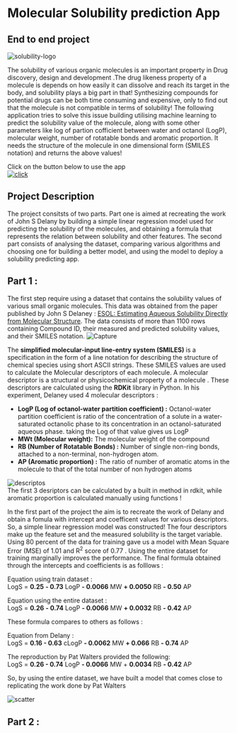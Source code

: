 # Molecular Solubility prediction App
## End to end project
![solubility-logo](https://user-images.githubusercontent.com/105977171/186254360-53e53dab-9887-4a32-95ff-5a4d7fcf29d1.jpg)


The solubility of various organic molecules is an important property in Drug discovery, design and development .The drug likeness property of a molecule is depends on
how easily it can dissolve and reach its target in the body, and solubility plays a big part in that!
Synthesizing compounds for potential drugs can be both time consuming and expensive, only to find out that the molecule is not compatible in terms of solubility! 
The following application tries to solve this issue building utilising machine learning to predict the solubility value of the molecule, along with some other parameters 
like log of partion cofficient between water and octanol (LogP), molecular weight, number of rotatable bonds and aromatic proportion. It needs the structure of the 
molecule in one dimensional form (SMILES notation) and returns the above values!


Click on the button below to use the app <br>
[![click](https://user-images.githubusercontent.com/105977171/186254747-e24a4395-747f-4d8b-8664-1cca7c354480.png)](https://prateem-biswas-molecular-solubility-predi-solubility-app-0gplt6.streamlitapp.com/)

## Project Description
The project consitsts of two parts. Part one is aimed at recreating the work of John S Delany by building a simple linear regression model used for predicting the solubility of the molecules, and obtaining a formula that represents the relation between solubility and other features. The second part consists of analysing the dataset, comparing various algorithms and choosing one for building a better model, and using the model to deploy a solubility predicting app. 

## Part 1 :

The first step require using a dataset that contains the solubility values of various small organic molecules. This data was obtained from the paper published by John S Delaney : [ESOL: Estimating Aqueous Solubility Directly from Molecular Structure](https://pubs.acs.org/doi/10.1021/ci034243x). The data consists of more than 1100 rows containing Compound ID, their measured and predicted solubility values, and their SMILES notation.
![Capture](https://user-images.githubusercontent.com/105977171/186433157-06bf6970-f0e5-4224-ab95-c25311f6835e.PNG)

The **simplified molecular-input line-entry system (SMILES)** is a specification in the form of a line notation for describing the structure of chemical species using short ASCII strings. These SMILES values are used to calculate the Molecular descriptors of each molecule. A molecular descriptor is a structural or physicochemical property of a molecule . These descriptors are calculated using the **RDKit** library in Python. In his experiment, Delaney used 4 molecular descriptors : 
* **LogP (Log of octanol-water partition coefficient) :** Octanol-water partition coefficient is ratio of the concentration of a solute in a water-saturated octanolic phase to its concentration in an octanol-saturated aqueous phase. taking the Log of that value gives us LogP
* **MWt (Molecular weight):** The molecular weight of the compound
* **RB (Number of Rotatable Bonds) :** Number of  single non-ring bonds, attached to a non-terminal, non-hydrogen atom.
* **AP (Aromatic proportion) :** The ratio of number of aromatic atoms in the molecule to that of the total number of non hydrogen atoms

![descriptos](https://user-images.githubusercontent.com/105977171/186515195-329ccec0-cb1a-449e-b09f-12ec58b8b43f.PNG) <br>
The first 3 desriptors can be calculated by a built in method in rdkit, while aromatic proportion is calculated manually using functions !

In the first part of the project the aim is to recreate the work of Delany and obtain a fomula with intercept and coefficent values for various descriptors. So, a simple linear regression model was constructed! The four descriptors make up the feature set and the measured solubility is the target variable. Using 80 percent of the data for training gave us a model with Mean Square Error (MSE) of 1.01 and R<sup>2</sup> score of 0.77 . Using the entire dataset for training marginally improves the performance. The final formula obtained through the intercepts and coefficients is as folllows :

Equation using train dataset : <br>
LogS = **0.25** **- 0.73** LogP **- 0.0066** MW **+ 0.0050** RB **- 0.50** AP

Equation using the entire dataset :<br>
LogS = **0.26** **- 0.74** LogP **- 0.0066** MW **+ 0.0032** RB **- 0.42** AP

These formula compares to others as follows : 

Equation from Delany : <br>
LogS = **0.16 -  0.63** cLogP  **- 0.0062** MW **+ 0.066** RB **- 0.74** AP

The reproduction by Pat Walters  provided the following: <br>
LogS = **0.26 - 0.74** LogP **- 0.0066** MW + **0.0034** RB **- 0.42** AP

So, by using the entire dataset, we have built a model that comes close to replicating the work done by Pat Walters

![scatter](https://user-images.githubusercontent.com/105977171/186516508-59147d59-975c-477a-9d9e-b3e81d7cd7ea.png)

## Part 2 :
